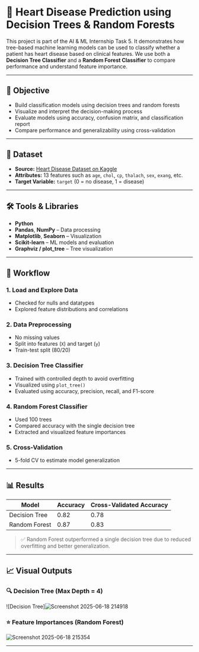 # 🌳 Heart Disease Prediction using Decision Trees & Random Forests

This project is part of the AI & ML Internship Task 5. It demonstrates how tree-based machine learning models can be used to classify whether a patient has heart disease based on clinical features. We use both a **Decision Tree Classifier** and a **Random Forest Classifier** to compare performance and understand feature importance.

---

## 🎯 Objective

- Build classification models using decision trees and random forests
- Visualize and interpret the decision-making process
- Evaluate models using accuracy, confusion matrix, and classification report
- Compare performance and generalizability using cross-validation

---

## 📁 Dataset

- **Source:** [Heart Disease Dataset on Kaggle](https://www.kaggle.com/datasets/johnsmith88/heart-disease-dataset)
- **Attributes:** 13 features such as `age`, `chol`, `cp`, `thalach`, `sex`, `exang`, etc.
- **Target Variable:** `target` (0 = no disease, 1 = disease)

---

## 🛠 Tools & Libraries

- **Python**
- **Pandas**, **NumPy** – Data processing
- **Matplotlib**, **Seaborn** – Visualization
- **Scikit-learn** – ML models and evaluation
- **Graphviz / plot_tree** – Tree visualization

---

## 🔄 Workflow

### 1. Load and Explore Data
- Checked for nulls and datatypes
- Explored feature distributions and correlations

### 2. Data Preprocessing
- No missing values
- Split into features (`X`) and target (`y`)
- Train-test split (80/20)

### 3. Decision Tree Classifier
- Trained with controlled depth to avoid overfitting
- Visualized using `plot_tree()`
- Evaluated using accuracy, precision, recall, and F1-score

### 4. Random Forest Classifier
- Used 100 trees
- Compared accuracy with the single decision tree
- Extracted and visualized feature importances

### 5. Cross-Validation
- 5-fold CV to estimate model generalization

---

## 📊 Results

| Model          | Accuracy | Cross-Validated Accuracy  |
|----------------|----------|---------------------------|
| Decision Tree  | 0.82     | 0.78                      |
| Random Forest  | 0.87     | 0.83                      |

> ✅ Random Forest outperformed a single decision tree due to reduced overfitting and better generalization.

---

## 📈 Visual Outputs

### 🔍 Decision Tree (Max Depth = 4)
![Decision Tree]![Screenshot 2025-06-18 214918](https://github.com/user-attachments/assets/c5b69cdf-83c1-4862-8039-6119fa3c6ef9)


### ⭐ Feature Importances (Random Forest)
![Screenshot 2025-06-18 215354](https://github.com/user-attachments/assets/06026f3d-5c50-4793-9f61-e49b9238f96c)


---


